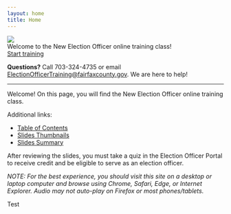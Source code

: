 ```yaml
---
layout: home
title: Home
---
```


<img class="hero-image" src="{{ site.github.url }}/assets/img/slide-thumbnails.png">

<div class="homepage-intro">
Welcome to the New Election Officer online training class!
</div>

<div>
<a class="homepage-button" href="{{ site.github.url }}/slides/001">Start training</a>
</div>

**Questions?** Call 703-324-4735 or email ElectionOfficerTraining@fairfaxcounty.gov. We are here to help!

---


Welcome! On this page, you will find the New Election Officer online training class.

Additional links:
* <a href="{{ site.github.url }}/slides/">Table of Contents</a>
* <a href="{{ site.github.url }}/slides-thumbnails/">Slides Thumbnails</a>
* <a href="{{ site.github.url }}/slides-summary/">Slides Summary</a>

After reviewing the slides, you must take a quiz in the Election Officer Portal to receive credit and be eligible to serve as an election officer.

*NOTE: For the best experience, you should visit this site on a desktop or laptop computer and browse using Chrome, Safari, Edge, or Internet Explorer. Audio may not auto-play on Firefox or most phones/tablets.*

<div class="homepage-box">
    Test
</div>